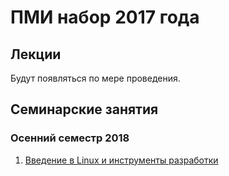 # ПМИ набор 2017 года

## Лекции

Будут появляться по мере проведения.

## Семинарские занятия

### Осенний семестр 2018

 1. [Введение в Linux и инструменты разработки](practice/linux_basics/README.md)
